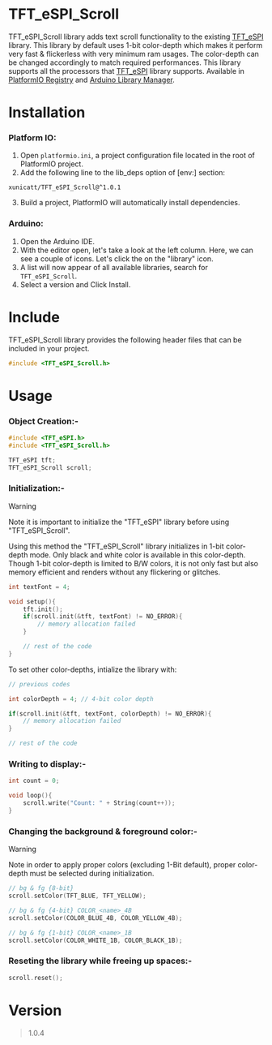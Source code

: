 # TFT_eSPI_Scroll
TFT_eSPI_Scroll library adds text scroll functionality to the existing [TFT_eSPI](https://github.com/Bodmer/TFT_eSPI/) library. This library by default uses 1-bit color-depth which makes it perform very fast & flickerless with very minimum ram usages. The color-depth can be changed accordingly to match required performances. This library supports all the processors that [TFT_eSPI](https://github.com/Bodmer/TFT_eSPI/) library supports. Available in [PlatformIO Registry](https://registry.platformio.org/libraries/xunicatt/TFT_eSPI_Scroll) and [Arduino Library Manager](https://www.arduino.cc/reference/en/libraries/tft_espi_scroll/).

# Installation

### Platform IO:
1. Open `platformio.ini`, a project configuration file located in the root of PlatformIO project.
2. Add the following line to the lib_deps option of [env:] section:
```
xunicatt/TFT_eSPI_Scroll@^1.0.1
```
3. Build a project, PlatformIO will automatically install dependencies.

### Arduino:
1. Open the Arduino IDE.
2. With the editor open, let's take a look at the left column. Here, we can see a couple of icons. Let's click the on the "library" icon.
3. A list will now appear of all available libraries, search for `TFT_eSPI_Scroll`. 
4. Select a version and Click Install.

# Include

TFT_eSPI_Scroll library provides the following header files that can be included in your project.

```cpp
#include <TFT_eSPI_Scroll.h>
```

# Usage

### Object Creation:-
```cpp
#include <TFT_eSPI.h>
#include <TFT_eSPI_Scroll.h>

TFT_eSPI tft;
TFT_eSPI_Scroll scroll;
```

### Initialization:-

>[!WARNING]
>Note it is important to initialize the "TFT_eSPI" library before using "TFT_eSPI_Scroll".

Using this method the "TFT_eSPI_Scroll" library initializes in 1-bit color-depth mode. Only black and white color is available in this color-depth. Though 1-bit color-depth is limited to B/W colors, it is not only fast but also memory efficient and renders without any flickering or glitches.

```cpp
int textFont = 4;

void setup(){
    tft.init();
    if(scroll.init(&tft, textFont) != NO_ERROR){
        // memory allocation failed
    }

    // rest of the code
}
```

To set other color-depths, intialize the library with: 
```cpp
// previous codes

int colorDepth = 4; // 4-bit color depth

if(scroll.init(&tft, textFont, colorDepth) != NO_ERROR){
    // memory allocation failed
}

// rest of the code
```


### Writing to display:-

```cpp
int count = 0;

void loop(){
    scroll.write("Count: " + String(count++));
}
```

### Changing the background & foreground color:-

>[!WARNING]
>Note in order to apply proper colors (excluding 1-Bit default), proper color-depth must be selected during initialization.

```cpp
// bg & fg {8-bit}
scroll.setColor(TFT_BLUE, TFT_YELLOW);

// bg & fg {4-bit} COLOR_<name>_4B
scroll.setColor(COLOR_BLUE_4B, COLOR_YELLOW_4B);

// bg & fg {1-bit} COLOR_<name>_1B
scroll.setColor(COLOR_WHITE_1B, COLOR_BLACK_1B);
```

### Reseting the library while freeing up spaces:-

```cpp
scroll.reset();
```

# Version
>1.0.4
